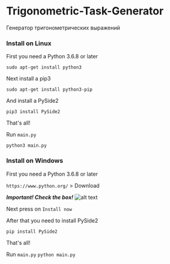 # Trigonometric-Task-Generator
Генератор тригонометрических выражений

### Install on Linux

First you need a Python 3.6.8 or later

`sudo apt-get install python3`

Next install a pip3

`sudo apt-get install python3-pip`

And install a PySide2

`pip3 install PySide2`

That's all!

Run `main.py`

`python3 main.py`


### Install on Windows

First you need a Python 3.6.8 or later

`https://www.python.org/` > Download

***Important! Check the box!***
![alt text](http://messagu.ru/wp-content/uploads/16435/wpid-tmp-f67e8d4e-69b8-4d56-8be3-7a8773bfee42.jpg)

Next press on `Install now`

After that you need to install PySide2

`pip install PySide2`

That's all!

Run `main.py`
`python main.py`